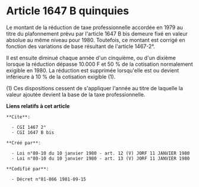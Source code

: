 # Article 1647 B quinquies

Le montant de la réduction de taxe professionnelle accordée en 1979 au titre du plafonnement prévu par l'article 1647 B bis
demeure fixé en valeur absolue au même niveau pour 1980. Toutefois, ce montant est corrigé en fonction des variations de base
résultant de l'article 1467-2°.

Il est ensuite diminué chaque année d'un cinquième, ou d'un dixième lorsque la réduction dépasse 10.000 F et 50 % de la
cotisation normalement exigible en 1980. La réduction est supprimée lorsqu'elle est ou devient inférieure à 10 % de la
cotisation exigible (1).

(1) Ces dispositions cessent de s'appliquer l'année au titre de laquelle la valeur ajoutée devient la base de la taxe
professionnelle.

**Liens relatifs à cet article**

	**Cite**:

	  - CGI 1467 2°
	  - CGI 1647 B bis

	**Créé par**:

	  - Loi n°80-10 du 10 janvier 1980 - art. 12 (V) JORF 11 JANVIER 1980
	  - Loi n°80-10 du 10 janvier 1980 - art. 13 (V) JORF 11 JANVIER 1980

	**Codifié par**:

	  - Décret n°81-866 1981-09-15
